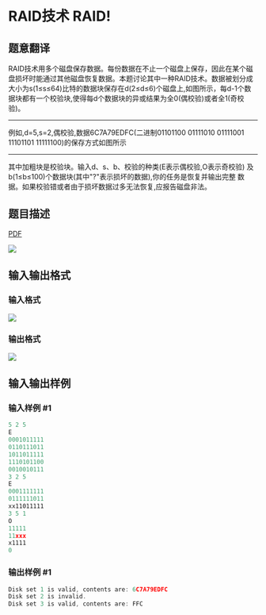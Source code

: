 # RAID技术 RAID!

## 题意翻译

RAID技术用多个磁盘保存数据。每份数据在不止一个磁盘上保存，因此在某个磁盘损坏时能通过其他磁盘恢复数据。本题讨论其中一种RAID技术。数据被划分成大小为s(1≤s≤64)比特的数据块保存在d(2≤d≤6)个磁盘上,如图所示，每d-1个数据块都有一个校验块,使得每d个数据块的异或结果为全0(偶校验)或者全1(奇校验)。

------------

例如,d=5,s=2,偶校验,数据6C7A79EDFC(二进制01101100 01111010 01111001 11101101 11111100)的保存方式如图所示

------------

其中加粗块是校验块。输入d、s、b、校验的种类(E表示偶校验,O表示奇校验) 及b(1≤b≤100)个数据块(其中"?"表示损坏的数据),你的任务是恢复并输出完整 数据。如果校验错或者由于损坏数据过多无法恢复,应报告磁盘非法。

## 题目描述

[problemUrl]: https://uva.onlinejudge.org/index.php?option=com_onlinejudge&Itemid=8&category=7&page=show_problem&problem=450

[PDF](https://uva.onlinejudge.org/external/5/p509.pdf)

![](https://cdn.luogu.com.cn/upload/vjudge_pic/UVA509/196709a0522cff58dd6b77a164bbdbb338e90c87.png)

## 输入输出格式

### 输入格式

![](https://cdn.luogu.com.cn/upload/vjudge_pic/UVA509/6c8c154bfac827efc90a4eeb358f3d5ee53280dd.png)

### 输出格式

![](https://cdn.luogu.com.cn/upload/vjudge_pic/UVA509/ba9e531f31b11cbae8db13764a50df6623d91f90.png)

## 输入输出样例

### 输入样例 #1

```cpp
5 2 5
E
0001011111
0110111011
1011011111
1110101100
0010010111
3 2 5
E
0001111111
0111111011
xx11011111
3 5 1
O
11111
11xxx
x1111
0
```


### 输出样例 #1

```cpp
Disk set 1 is valid, contents are: 6C7A79EDFC
Disk set 2 is invalid.
Disk set 3 is valid, contents are: FFC
```


